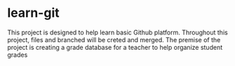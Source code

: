 # learn-git
This project is designed to help learn basic Github platform. Throughout this project, files and branched will be creted and merged. The premise of the project is creating a grade database for a teacher to help organize student grades
